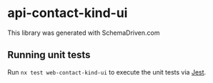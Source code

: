 
# api-contact-kind-ui

This library was generated with SchemaDriven.com

## Running unit tests

Run `nx test web-contact-kind-ui` to execute the unit tests via [Jest](https://jestjs.io).

